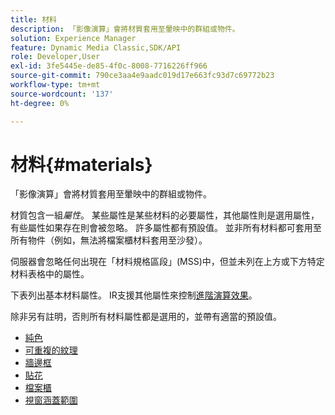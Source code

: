 ```yaml
---
title: 材料
description: 「影像演算」會將材質套用至暈映中的群組或物件。
solution: Experience Manager
feature: Dynamic Media Classic,SDK/API
role: Developer,User
exl-id: 3fe5445e-de85-4f0c-8008-7716226ff966
source-git-commit: 790ce3aa4e9aadc019d17e663fc93d7c69772b23
workflow-type: tm+mt
source-wordcount: '137'
ht-degree: 0%

---
```


# 材料{#materials}

「影像演算」會將材質套用至暈映中的群組或物件。

材質包含一組&#x200B;*屬性*。 某些屬性是某些材料的必要屬性，其他屬性則是選用屬性，有些屬性如果存在則會被忽略。 許多屬性都有預設值。 並非所有材料都可套用至所有物件（例如，無法將檔案櫃材料套用至沙發）。

伺服器會忽略任何出現在「材料規格區段」(MSS)中，但並未列在上方或下方特定材料表格中的屬性。

下表列出基本材料屬性。 IR支援其他屬性來控制[進階演算效果](../../../../../../ir-api/http-protocol/image-rendering-api-ref/c-ir-http-protocol-ref/c-ir-http-protocol-syntax-and-features/c-ir-advanced-render-effects/c-ir-advanced-render-effects.md#concept-bf8b6d8460244b9cacc7f4a3df4c5281)。

除非另有註明，否則所有材料屬性都是選用的，並帶有適當的預設值。

* [純色](r-ir-solid-colors.md)
* [可重複的紋理](r-ir-repeatable-textures.md)
* [牆邊框](r-ir-wall-borders.md)
* [貼花](r-ir-decals.md)
* [檔案櫃](r-ir-cabinets.md)
* [視窗涵蓋範圍](r-ir-window-coverings.md)
